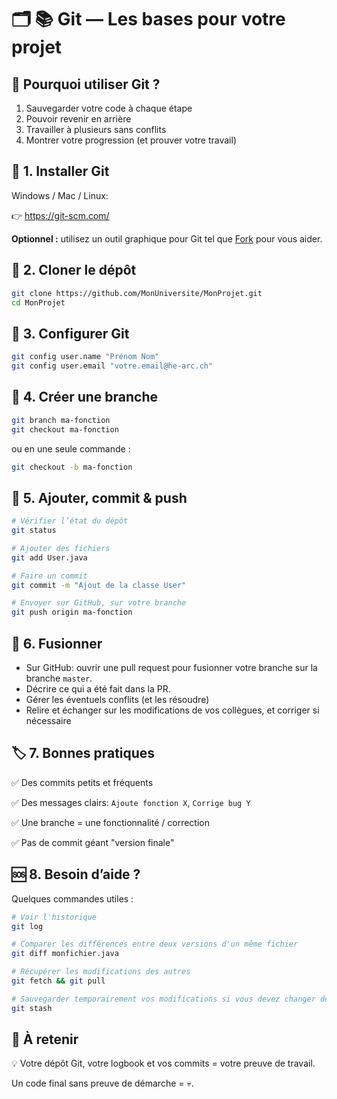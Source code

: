 # 🗂️ 📚 Git — Les bases pour votre projet
## 🔑 Pourquoi utiliser Git ?

1. Sauvegarder votre code à chaque étape
2. Pouvoir revenir en arrière
3. Travailler à plusieurs sans conflits
4. Montrer votre progression (et prouver votre travail)

## 🚀 1. Installer Git

Windows / Mac / Linux:

👉 https://git-scm.com/

**Optionnel :** utilisez un outil graphique pour Git tel que [Fork](https://git-fork.com/) pour vous aider.

## 📁 2. Cloner le dépôt

```bash
git clone https://github.com/MonUniversite/MonProjet.git
cd MonProjet
```


## 🔧 3. Configurer Git

```bash
git config user.name "Prénom Nom"
git config user.email "votre.email@he-arc.ch"
```

## 📝 4. Créer une branche

```bash
git branch ma-fonction
git checkout ma-fonction
```

ou en une seule commande :

```bash
git checkout -b ma-fonction
```

## 💾 5. Ajouter, commit & push

```bash
# Vérifier l’état du dépôt
git status

# Ajouter des fichiers
git add User.java

# Faire un commit
git commit -m "Ajout de la classe User"

# Envoyer sur GitHub, sur votre branche
git push origin ma-fonction
```

## 🔀 6. Fusionner

* Sur GitHub: ouvrir une pull request pour fusionner votre branche sur la branche `master`.
* Décrire ce qui a été fait dans la PR.
* Gérer les éventuels conflits (et les résoudre)
* Relire et échanger sur les modifications de vos collègues, et corriger si nécessaire

## 🏷️ 7. Bonnes pratiques

✅ Des commits petits et fréquents

✅ Des messages clairs: `Ajoute fonction X`, `Corrige bug Y`

✅ Une branche = une fonctionnalité / correction

✅ Pas de commit géant "version finale"

## 🆘 8. Besoin d’aide ?

Quelques commandes utiles :

```bash
# Voir l'historique
git log

# Comparer les différences entre deux versions d'un même fichier
git diff monfichier.java

# Récupérer les modifications des autres
git fetch && git pull

# Sauvegarder temporairement vos modifications si vous devez changer de branche
git stash
```


## 📌 À retenir

💡 Votre dépôt Git, votre logbook et vos commits = votre preuve de travail.

Un code final sans preuve de démarche = 💀.
